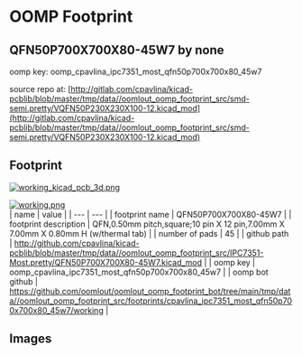 # OOMP Footprint  
## QFN50P700X700X80-45W7  by none  
  
oomp key: oomp_cpavlina_ipc7351_most_qfn50p700x700x80_45w7  
  
source repo at: [http://gitlab.com/cpavlina/kicad-pcblib/blob/master/tmp/data//oomlout_oomp_footprint_src/smd-semi.pretty/VQFN50P230X230X100-12.kicad_mod](http://gitlab.com/cpavlina/kicad-pcblib/blob/master/tmp/data//oomlout_oomp_footprint_src/smd-semi.pretty/VQFN50P230X230X100-12.kicad_mod)  
## Footprint  
  
[![working_kicad_pcb_3d.png](working_kicad_pcb_3d_600.png)](working_kicad_pcb_3d.png)  
  
[![working.png](working_600.png)](working.png)  
| name | value | 
| --- | --- | 
| footprint name | QFN50P700X700X80-45W7 | 
| footprint description | QFN,0.50mm pitch,square;10 pin X 12 pin,7.00mm X 7.00mm X 0.80mm H (w/thermal tab) | 
| number of pads | 45 | 
| github path | http://github.com/cpavlina/kicad-pcblib/blob/master/tmp/data//oomlout_oomp_footprint_src/IPC7351-Most.pretty/QFN50P700X700X80-45W7.kicad_mod | 
| oomp key | oomp_cpavlina_ipc7351_most_qfn50p700x700x80_45w7 | 
| oomp bot github | https://github.com/oomlout/oomlout_oomp_footprint_bot/tree/main/tmp/data//oomlout_oomp_footprint_src/footprints/cpavlina_ipc7351_most_qfn50p700x700x80_45w7/working | 
## Images  
